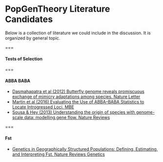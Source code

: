 # PopGenTheory Literature Candidates

Below is a collection of literature we could include in the discussion. It is organized by general topic. 

===

#### Tests of Selection

===

#### ABBA BABA

- [Dasmahapatra et al (2012) Butterfly genome reveals promiscuous exchange of mimicry adaptations among species. Nature Letter](http://www.nature.com/nature/journal/v487/n7405/pdf/nature11041.pdf)
- [Martin et al (2016) Evaluating the Use of ABBA–BABA Statistics to Locate Introgressed Loci. MBE](http://mbe.oxfordjournals.org/content/32/1/244.full.pdf)
- [Sousa & Hey (2013) Understanding the origin of species with genome-scale data: modelling gene flow. Nature Reviews](http://www.nature.com/nrg/journal/v14/n6/pdf/nrg3446.pdf)

===

#### Fst

- [Genetics in Geographically Structured Populations: Defining, Estimating, and Interpreting Fst.  Nature Reviews Genetics](http://www.nature.com.ezp2.lib.umn.edu/nrg/journal/v10/n9/pdf/nrg2611.pdf)